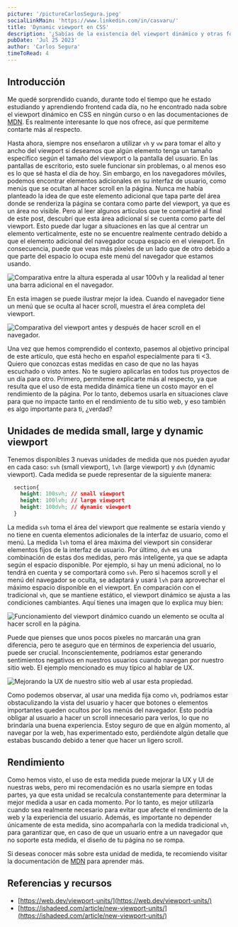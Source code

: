 ```yaml
---
picture: '/pictureCarlosSegura.jpeg'
socialLinkMain: 'https://www.linkedin.com/in/casvaru/'
title: 'Dynamic viewport en CSS'
description: '¿Sabías de la existencia del viewport dinámico y otras formas de medirlo? Resulta conveniente usarlo en algunos casos para capturar correctamente el viewport cuando el navegador móvil tiene alguna barra adicional en su interfaz de usuario.'
pubDate: 'Jul 25 2023'
author: 'Carlos Segura'
timeToRead: 4
---
```

## Introducción
Me quedé sorprendido cuando, durante todo el tiempo que he estado estudiando y aprendiendo frontend cada día, no he encontrado nada sobre el viewport dinámico en CSS en ningún curso o en las documentaciones de [MDN](https://developer.mozilla.org/es/). Es realmente interesante lo que nos ofrece, así que permíteme contarte más al respecto.

Hasta ahora, siempre nos enseñaron a utilizar `vh` y `vw` para tomar el alto y ancho del viewport si deseamos que algún elemento tenga un tamaño específico según el tamaño del viewport o la pantalla del usuario. En las pantallas de escritorio, esto suele funcionar sin problemas, o al menos eso es lo que sé hasta el día de hoy. Sin embargo, en los navegadores móviles, podemos encontrar elementos adicionales en su interfaz de usuario, como menús que se ocultan al hacer scroll en la página. Nunca me había planteado la idea de que este elemento adicional que tapa parte del área donde se renderiza la página se contara como parte del viewport, ya que es un área no visible. Pero al leer algunos artículos que te compartiré al final de este post, descubrí que esta área adicional sí se cuenta como parte del viewport. Esto puede dar lugar a situaciones en las que al centrar un elemento verticalmente, este no se encuentre realmente centrado debido a que el elemento adicional del navegador ocupa espacio en el viewport. En consecuencia, puede que veas más píxeles de un lado que de otro debido a que parte del espacio lo ocupa este menú del navegador que estamos usando.

![Comparativa entre la altura esperada al usar 100vh y la realidad al tener una barra adicional en el navegador.](https://ishadeed.com/assets/new-viewport-units/viewport-units-height-3.png)

En esta imagen se puede ilustrar mejor la idea. Cuando el navegador tiene un menú que se oculta al hacer scroll, muestra el área completa del viewport.

![Comparativa del viewport antes y después de hacer scroll en el navegador.](https://ishadeed.com/assets/new-viewport-units/viewport-units-height-4.png)

Una vez que hemos comprendido el contexto, pasemos al objetivo principal de este artículo, que está hecho en español especialmente para ti <3. Quiero que conozcas estas medidas en caso de que no las hayas escuchado o visto antes. No te sugiero aplicarlas en todos tus proyectos de un día para otro. Primero, permíteme explicarte más al respecto, ya que resulta que el uso de esta medida dinámica tiene un costo mayor en el rendimiento de la página. Por lo tanto, debemos usarla en situaciones clave para que no impacte tanto en el rendimiento de tu sitio web, y eso también es algo importante para ti, ¿verdad?

## Unidades de medida small, large y dynamic viewport

Tenemos disponibles 3 nuevas unidades de medida que nos pueden ayudar en cada caso: `svh` (small viewport), `lvh` (large viewport) y `dvh` (dynamic viewport). Cada medida se puede representar de la siguiente manera:

```css
  section{
    height: 100svh; // small viewport
    height: 100lvh; // large viewport
    height: 100dvh; // dynamic viewport
  }
```

La medida `svh` toma el área del viewport que realmente se estaría viendo y no tiene en cuenta elementos adicionales de la interfaz de usuario, como el menú. La medida `lvh` toma el área máxima del viewport sin considerar elementos fijos de la interfaz de usuario. Por último, `dvh` es una combinación de estas dos medidas, pero más inteligente, ya que se adapta según el espacio disponible. Por ejemplo, si hay un menú adicional, no lo tendrá en cuenta y se comportará como `svh`. Pero si hacemos scroll y el menú del navegador se oculta, se adaptará y usará `lvh` para aprovechar el máximo espacio disponible en el viewport. En comparación con el tradicional `vh`, que se mantiene estático, el viewport dinámico se ajusta a las condiciones cambiantes. Aquí tienes una imagen que lo explica muy bien:

![Funcionamiento del viewport dinámico cuando un elemento se oculta al hacer scroll en la página.](https://ishadeed.com/assets/new-viewport-units/dynamic-viewport-css.png)

Puede que pienses que unos pocos píxeles no marcarán una gran diferencia, pero te aseguro que en términos de experiencia del usuario, puede ser crucial. Inconscientemente, podríamos estar generando sentimientos negativos en nuestros usuarios cuando navegan por nuestro sitio web. El ejemplo mencionado es muy típico al hablar de UX.

![Mejorando la UX de nuestro sitio web al usar esta propiedad.](https://ishadeed.com/assets/new-viewport-units/dynamic-viewport-css-modal.png)

Como podemos observar, al usar una medida fija como `vh`, podríamos estar obstaculizando la vista del usuario y hacer que botones o elementos importantes queden ocultos por los menús del navegador. Esto podría obligar al usuario a hacer un scroll innecesario para verlos, lo que no brindaría una buena experiencia. Estoy seguro de que en algún momento, al navegar por la web, has experimentado esto, perdiéndote algún detalle que estabas buscando debido a tener que hacer un ligero scroll.

## Rendimiento

Como hemos visto, el uso de esta medida puede mejorar la UX y UI de nuestras webs, pero mi recomendación es no usarla siempre en todas partes, ya que esta unidad se recalcula constantemente para determinar la mejor medida a usar en cada momento. Por lo tanto, es mejor utilizarla cuando sea realmente necesario para evitar que afecte el rendimiento de la web y la experiencia del usuario. Además, es importante no depender únicamente de esta medida, sino acompañarla con la medida tradicional `vh`, para garantizar que, en caso de que un usuario entre a un navegador que no soporte esta medida, el diseño de tu página no se rompa.

Si deseas conocer más sobre esta unidad de medida, te recomiendo visitar la documentación de [MDN](https://developer.mozilla.org/en-US/docs/Learn/CSS/Building_blocks/Values_and_units) para aprender más.

## Referencias y recursos
- [https://web.dev/viewport-units/](https://web.dev/viewport-units/)
- [https://ishadeed.com/article/new-viewport-units/](https://ishadeed.com/article/new-viewport-units/)
